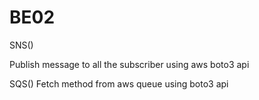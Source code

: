 # BE02

SNS()

Publish message to all the subscriber using aws boto3 api

SQS()
Fetch method from aws queue using boto3 api
